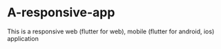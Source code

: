 # A-responsive-app
This is a responsive web (flutter for web), mobile (flutter for android, ios) application
